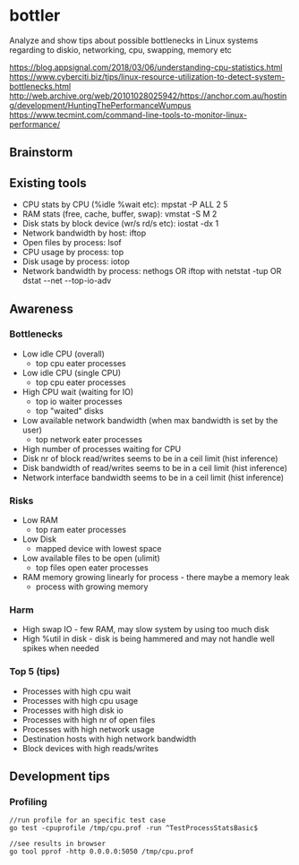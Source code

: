 # bottler
Analyze and show tips about possible bottlenecks in Linux systems regarding to diskio, networking, cpu, swapping, memory etc

https://blog.appsignal.com/2018/03/06/understanding-cpu-statistics.html
https://www.cyberciti.biz/tips/linux-resource-utilization-to-detect-system-bottlenecks.html
http://web.archive.org/web/20101028025942/https://anchor.com.au/hosting/development/HuntingThePerformanceWumpus
https://www.tecmint.com/command-line-tools-to-monitor-linux-performance/

## Brainstorm

## Existing tools

* CPU stats by CPU (%idle %wait etc): mpstat -P ALL 2 5
* RAM stats (free, cache, buffer, swap): vmstat -S M 2
* Disk stats by block device (wr/s rd/s etc): iostat -dx 1
* Network bandwidth by host: iftop
* Open files by process: lsof
* CPU usage by process: top
* Disk usage by process: iotop
* Network bandwidth by process: nethogs OR iftop with netstat -tup OR dstat --net --top-io-adv

## Awareness

### Bottlenecks

* Low idle CPU (overall)
  * top cpu eater processes
* Low idle CPU (single CPU)
  * top cpu eater processes
* High CPU wait (waiting for IO)
  * top io waiter processes
  * top "waited" disks
* Low available network bandwidth (when max bandwidth is set by the user)
  * top network eater processes
* High number of processes waiting for CPU
* Disk nr of block read/writes seems to be in a ceil limit (hist inference)
* Disk bandwidth of read/writes seems to be in a ceil limit (hist inference)
* Network interface bandwidth seems to be in a ceil limit (hist inference)

### Risks

* Low RAM
  * top ram eater processes
* Low Disk
  * mapped device with lowest space
* Low available files to be open (ulimit)
  * top files open eater processes
* RAM memory growing linearly for process - there maybe a memory leak
  * process with growing memory

### Harm

* High swap IO - few RAM, may slow system by using too much disk
* High %util in disk - disk is being hammered and may not handle well spikes when needed

### Top 5 (tips)

* Processes with high cpu wait
* Processes with high cpu usage
* Processes with high disk io
* Processes with high nr of open files
* Processes with high network usage
* Destination hosts with high network bandwidth
* Block devices with high reads/writes

## Development tips

### Profiling

```golang
//run profile for an specific test case
go test -cpuprofile /tmp/cpu.prof -run ^TestProcessStatsBasic$

//see results in browser
go tool pprof -http 0.0.0.0:5050 /tmp/cpu.prof
```